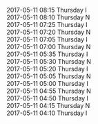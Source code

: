 2017-05-11 08:15 Thursday  I  
2017-05-11 08:10 Thursday  N  
2017-05-11 07:25 Thursday  I  
2017-05-11 07:20 Thursday  N  
2017-05-11 07:05 Thursday  I  
2017-05-11 07:00 Thursday  N  
2017-05-11 05:35 Thursday  I  
2017-05-11 05:30 Thursday  N  
2017-05-11 05:20 Thursday  I  
2017-05-11 05:05 Thursday  N  
2017-05-11 05:00 Thursday  I  
2017-05-11 04:55 Thursday  N  
2017-05-11 04:50 Thursday  I  
2017-05-11 04:15 Thursday  N  
2017-05-11 04:10 Thursday  I  
